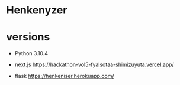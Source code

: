 # Henkenyzer
# versions
- Python 3.10.4

- next.js https://hackathon-vol5-fyalsotaa-shimizuyuta.vercel.app/
- flask https://henkeniser.herokuapp.com/
